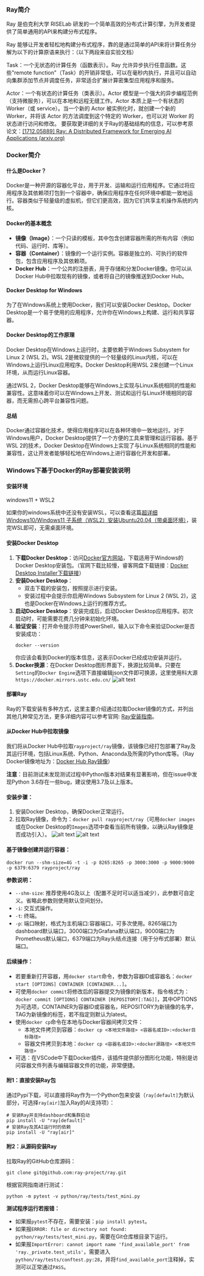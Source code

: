 ### Ray简介
Ray 是伯克利大学 RISELab 研发的一个简单高效的分布式计算引擎，为开发者提供了简单通用的API来构建分布式程序。

Ray 能够让开发者轻松地构建分布式程序，靠的是通过简单的API来将计算任务分解为以下的计算原语来执行：（以下两段来自实验文档）

Task：一个无状态的计算任务（函数表示）。Ray 允许异步执行任意函数。这些"remote function"（Task）的开销非常低，可以在毫秒内执行，并且可以自动向集群添加节点并调度任务，非常适合扩展计算密集型应用程序和服务。

Actor：一个有状态的计算任务（类表示）。Actor 模型是一个强大的异步编程范例（支持微服务），可以在本地和远程无缝工作。Actor 本质上是一个有状态的 Worker（或 service）。当一个新的 Actor 被实例化时，就创建一个新的 Worker，并将该 Actor 的方法调度到这个特定的 Worker，也可以对 Worker 的状态进行访问和修改。
要获取更详细的关于Ray的基础结构的信息，可以参考原论文：[[1712.05889] Ray: A Distributed Framework for Emerging AI Applications (arxiv.org)](https://arxiv.org/abs/1712.05889)

### Docker简介

#### 什么是Docker？
Docker是一种开源的容器化平台，用于开发、运输和运行应用程序。它通过将应用程序及其依赖项打包到一个容器中，确保应用程序在任何环境中都能一致地运行。容器类似于轻量级的虚拟机，但它们更高效，因为它们共享主机操作系统的内核。

#### Docker的基本概念
- **镜像（Image）**：一个只读的模板，其中包含创建容器所需的所有内容（例如代码、运行时、库等）。
- **容器（Container）**：镜像的一个运行实例。容器是独立的、可执行的软件包，包含应用程序及其依赖项。
- **Docker Hub**：一个公共的注册表，用于存储和分发Docker镜像。你可以从Docker Hub中拉取现有的镜像，或者将自己的镜像推送到Docker Hub。

#### Docker Desktop for Windows
为了在Windows系统上使用Docker，我们可以安装Docker Desktop。Docker Desktop是一个易于使用的应用程序，允许你在Windows上构建、运行和共享容器。

#### Docker Desktop的工作原理
Docker Desktop在Windows上运行时，主要依赖于Windows Subsystem for Linux 2 (WSL 2)。WSL 2是微软提供的一个轻量级的Linux内核，可以在Windows上运行Linux应用程序。Docker Desktop利用WSL 2来创建一个Linux环境，从而运行Linux容器。

通过WSL 2，Docker Desktop能够在Windows上实现与Linux系统相同的性能和兼容性。这意味着你可以在Windows上开发、测试和运行与Linux环境相同的容器，而无需担心跨平台兼容性问题。

#### 总结
Docker通过容器化技术，使得应用程序可以在各种环境中一致地运行。对于Windows用户，Docker Desktop提供了一个方便的工具来管理和运行容器。基于WSL 2的技术，Docker Desktop在Windows上实现了与Linux系统相同的性能和兼容性，这让开发者能够轻松地在Windows上进行容器化开发和部署。

### Windows下基于Docker的Ray部署安装说明


#### 安装环境

windows11 + WSL2

如果你的windows系统中还没有安装WSL，可以查看这篇[超详细Windows10/Windows11 子系统（WSL2）安装Ubuntu20.04（带桌面环境）](https://blog.csdn.net/weixin_44301630/article/details/122390018)，装完WSL即可，无需桌面环境。

#### 安装Docker Desktop

1. **下载Docker Desktop**：访问[Docker官方网站](https://www.docker.com/products/docker-desktop)，下载适用于Windows的Docker Desktop安装包。（官网下载比较慢，睿客网盘下载链接：[Docker Desktop Installer下载链接](https://rec.ustc.edu.cn/share/c7148650-3236-11ef-b687-a55c4de42197)）
2. **安装Docker Desktop**：
   - 双击下载的安装包，按照提示进行安装。
   - 安装过程中会提示你启用Windows Subsystem for Linux 2 (WSL 2)，这也是Docker在Windows上运行的推荐方式。
3. **启动Docker Desktop**：安装完成后，启动Docker Desktop应用程序。初次启动时，可能需要花费几分钟来初始化环境。
4. **验证安装**：打开命令提示符或PowerShell，输入以下命令来验证Docker是否安装成功：
   ```shell
   docker --version
   ```
   你应该会看到Docker的版本信息，这表示Docker已经成功安装并运行。
5. **Docker换源**：在Docker Desktop图形界面下，换源比较简单。只要在`Setting`的`Docker Engine`选项下直接编辑json文件即可换源，这里使用科大源`https://docker.mirrors.ustc.edu.cn/`
![alt text](src/25c018bf99946fe7f32645df4a19d183.png)

#### 部署Ray
Ray的下载安装有多种方式，这里主要介绍通过拉取Docker镜像的方式，并列出其他几种常见方法，更多详细内容可以参考官网: [Ray安装指南](https://docs.ray.io/en/latest/ray-overview/installation.html#building-ray-from-source)。

#### 从Docker Hub中拉取镜像
我们将从Docker Hub中拉取`rayproject/ray`镜像，该镜像已经打包部署了Ray及其运行环境，包括Linux系统、Python、Anaconda及所需的Python库等。（Ray Docker镜像地址为：[Docker Hub Ray镜像](https://hub.docker.com/r/rayproject/ray)）

**注意**：目前测试未发现测试过程中Python版本对结果有显著影响，但在issue中发现Python 3.6存在一些bug，建议使用3.7及以上版本。

#### 安装步骤：

1. 安装Docker Desktop，确保Docker正常运行。
2. 拉取Ray镜像，命令为：`docker pull rayproject/ray`（可用`docker images`或在Docker Desktop的`Images`选项中查看当前所有镜像，以确认Ray镜像是否成功引入）。
![alt text](src/image.png)
![alt text](src/c4a0b46b99d024dad6e8407546b0da41.png)

#### 基于镜像创建并运行容器：

```shell
docker run --shm-size=4G -t -i -p 8265:8265 -p 3000:3000 -p 9000:9000 -p 6379:6379 rayproject/ray
```

**参数说明：**
- `--shm-size`: 推荐使用4G及以上（配置不足时可以适当减少），此参数可自定义。省略此参数则使用默认空间划分。
- `-i`: 交互式操作。
- `-t`: 终端。
- `-p`: 端口映射，格式为主机端口:容器端口，可多次使用。8265端口为dashboard默认端口，3000端口为Grafana默认端口，9000端口为Prometheus默认端口，6379端口为Ray头结点连接（用于分布式部署）默认端口。

#### 后续操作：
- 若要重新打开容器，用`docker start`命令，参数为容器ID或容器名：`docker start [OPTIONS] CONTAINER [CONTAINER...]`。
- 可使用`docker commit`将修改后的容器提交为镜像的新版本，指令格式为：`docker commit [OPTIONS] CONTAINER [REPOSITORY[:TAG]]`，其中OPTIONS为可选项，CONTAINER为容器ID或容器名，REPOSITORY为新镜像的名字，TAG为新镜像的标签，若不指定则默认为latest。
- 使用`docker cp`命令在本地与Docker容器间拷贝文件：
  - 本地文件拷贝到容器：`docker cp <本地文件路径> <容器名或ID>:<docker目标路径>`
  - 容器文件拷贝到本地：`docker cp <容器名或ID>:<docker源路径> <本地文件路径>`
- 可选：在VSCode中下载Docker插件，该插件提供部分图形化功能，特别是访问容器文件列表与编辑容器文件的功能，非常便捷。

#### 附1：直接安装Ray包
通过Pypi下载，可以直接将Ray作为一个Python包来安装（`ray[default]`为默认部分，可选择`ray[air]`加入Ray的AI支持项）：
```shell
# 安装Ray并支持dashboard和集群启动
pip install -U "ray[default]"
# 安装Ray及其AI运行时的依赖
pip install -U "ray[air]"
```

#### 附2：从源码安装Ray
拉取Ray的GitHub仓库源码：
```shell
git clone git@github.com:ray-project/ray.git
```
根据官网指南进行测试：
```shell
python -m pytest -v python/ray/tests/test_mini.py
```
**测试程序运行若报错：**
- 如果报`pytest`不存在，需要安装：`pip install pytest`。
- 如果报`ERROR: file or directory not found: python/ray/tests/test_mini.py`，需要在Git仓库根目录下运行。
- 如果报`ImportError: cannot import name 'find_available_port' from 'ray._private.test_utils'`，需要进入`python/ray/tests/conftest.py:28`，并将`find_available_port`注释掉，实测可以正常通过`PASS`。